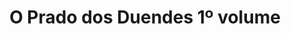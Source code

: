 ---
Numero: 351
title: O Prado dos Duendes 1º volume
Autor: Paul Cook
Co-autor: 
Ano-de-Publicacao: 1986
Titulo-original: Duende Meadow
Tradutor: Eduardo Saló
Co-tradutor: 
Ano-de-edicao: 1985
alias: Paul-Cook
Autor2-alias: 
Tradutor1-alias: Eduardo-Salo
Tradutor2-alias: 
Titulo-link: 351-O-Prado-dos-Duendes-1-volume
Capa: António Pedro
pags: 
Capa-link: Antonio-Pedro
---